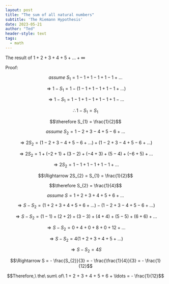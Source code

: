 ```yaml
---
layout: post
title: "The sum of all natural numbers"
subtitle: 'The Riemann Hypothesis'
date: 2023-05-21
author: "Ted"
header-style: text
tags:
  - math
---
```


The result of $1 + 2 + 3 + 4 + 5 + \ldots + \infty$

Proof:

$$assume\ S_{1} = 1 - 1 + 1 - 1 + 1 - 1 + \ldots$$

$$\Rightarrow 1 - S_{1} = 1 - (1 - 1 + 1 - 1 + 1 - 1 + \ldots)$$

$$\Rightarrow 1 - S_{1} = 1 - 1 + 1 - 1 + 1 - 1 + 1 - \ldots$$

$$\therefore 1 - S_{1} = S_{1}$$

$$\therefore S_{1} = \frac{1}{2}$$

$$assume\ S_{2} = 1 - 2 + 3 - 4 + 5 - 6 + \ldots$$

$$\Rightarrow 2S_{2} = (1 - 2 + 3 - 4 + 5 - 6 + \ldots) + (1 - 2 + 3 - 4 + 5 - 6 + \ldots)$$

$$\Rightarrow 2S_{2} = 1 + ( - 2 + 1) + (3 - 2) + ( - 4 + 3) + (5 - 4) + ( - 6 + 5) + \ldots$$

$$\Rightarrow 2S_{2} = 1 - 1 + 1 - 1 + 1 - 1 + \ldots$$

$$\Rightarrow 2S_{2} = S_{1} = \frac{1}{2}$$

$$\therefore S_{2} = \frac{1}{4}$$

$$assume\ S = 1 + 2 + 3 + 4 + 5 + 6 + \ldots$$

$$\Rightarrow S - S_{2} = (1 + 2 + 3 + 4 + 5 + 6 + \ldots) - (1 - 2 + 3 - 4 + 5 - 6 + \ldots)$$

$$\Rightarrow S - S_{2} = (1 - 1) + (2 + 2) + (3 - 3) + (4 + 4) + (5 - 5) + (6 + 6) + \ldots$$

$$\Rightarrow S - S_{2} = 0 + 4 + 0 + 8 + 0 + 12 + \ldots$$

$$\Rightarrow S - S_{2} = 4(1 + 2 + 3 + 4 + 5 + \ldots)$$

$$\Rightarrow S - S_{2} = 4S$$

$$\Rightarrow S = - \frac{S_{2}}{3} = - \frac{\frac{1}{4}}{3} = - \frac{1}{12}$$

$$Therefore,\ the\ sum\ of\ 1 + 2 + 3 + 4 + 5 + 6 + \ldots = - \frac{1}{12}$$

